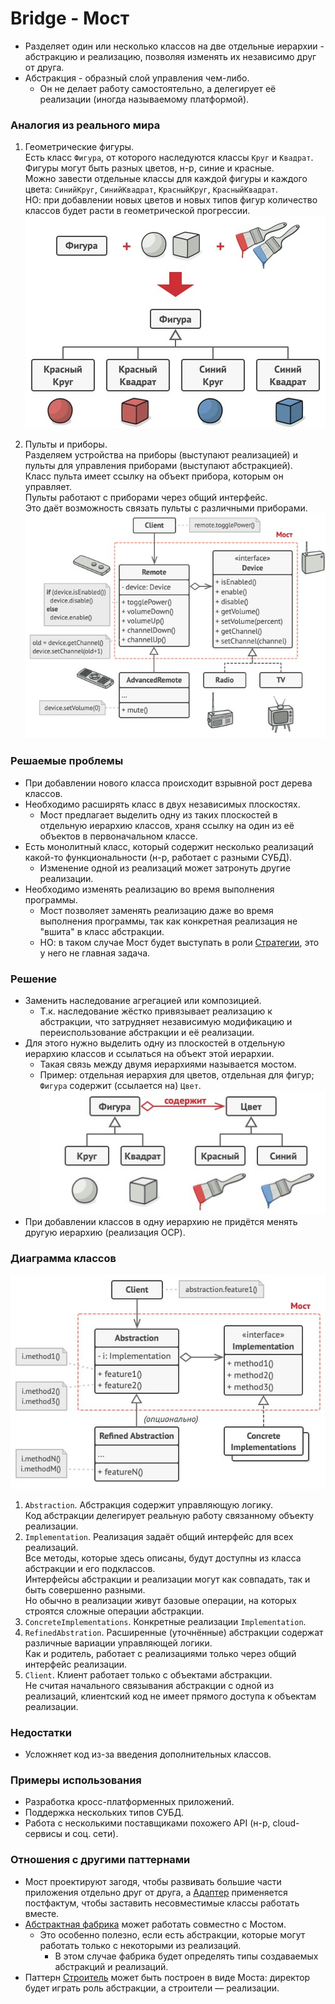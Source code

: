 ﻿# Bridge - Мост
* Разделяет один или несколько классов на две отдельные иерархии - абстракцию и реализацию, позволяя изменять их независимо друг от друга.
* Абстракция - образный слой управления чем-либо.
  * Он не делает работу самостоятельно, а делегирует её реализации (иногда называемому платформой).

### Аналогия из реального мира
1. Геометрические фигуры.  
Есть класс `Фигура`, от которого наследуются классы `Круг` и `Квадрат`.  
Фигуры могут быть разных цветов, н-р, синие и красные.  
Можно завести отдельные классы для каждой фигуры и каждого цвета: `СинийКруг`, `СинийКвадрат`, `КрасныйКруг`, `КрасныйКвадрат`.  
НО: при добавлении новых цветов и новых типов фигур количество классов будет расти в геометрической прогрессии.  
![Bridge problem example](BridgeProblemExample.jpg)

2. Пульты и приборы.  
Разделяем устройства на приборы (выступают реализацией) и пульты для управления приборами (выступают абстракцией).  
Класс пульта имеет ссылку на объект прибора, которым он управляет.  
Пульты работают с приборами через общий интерфейс.  
Это даёт возможность связать пульты с различными приборами.  
![Bridge remote example](BridgeRemoteExample.jpg)

### Решаемые проблемы
* При добавлении нового класса происходит взрывной рост дерева классов.
* Необходимо расширять класс в двух независимых плоскостях.
  * Мост предлагает выделить одну из таких плоскостей в отдельную иерархию классов, храня ссылку на один из её объектов в первоначальном классе.
* Есть монолитный класс, который содержит несколько реализаций какой-то функциональности (н-р, работает с разными СУБД).
  * Изменение одной из реализаций может затронуть другие реализации.
* Необходимо изменять реализацию во время выполнения программы.
  * Мост позволяет заменять реализацию даже во время выполнения программы, так как конкретная реализация не "вшита" в класс абстракции.
  * НО: в таком случае Мост будет выступать в роли [Стратегии](../Strategy/Strategy.md), это у него не главная задача.

### Решение
* Заменить наследование агрегацией или композицией.
  * Т.к. наследование жёстко привязывает реализацию к абстракции, что затрудняет независимую модификацию и переиспользование абстракции и её реализации.
* Для этого нужно выделить одну из плоскостей в отдельную иерархию классов и ссылаться на объект этой иерархии.
  * Такая связь между двумя иерархиями называется мостом.
  * Пример: отдельная иерархия для цветов, отдельная для фигур; `Фигура` содержит (ссылается на) `Цвет`.  
  ![Пример](BridgeSolutionExample.jpg)
* При добавлении классов в одну иерархию не придётся менять другую иерархию (реализация OCP).

### Диаграмма классов
![Class diagram](Bridge.jpg)
1. `Abstraction`. Абстракция содержит управляющую логику.  
Код абстракции делегирует реальную работу связанному объекту реализации.
2. `Implementation`. Реализация задаёт общий интерфейс для всех реализаций.  
Все методы, которые здесь описаны, будут доступны из класса абстракции и его подклассов.  
Интерфейсы абстракции и реализации могут как совпадать, так и быть совершенно разными.  
Но обычно в реализации живут базовые операции, на которых строятся сложные операции абстракции.
3. `ConcreteImplementations`. Конкретные реализации `Implementation`.
4. `RefinedAbstration`. Расширенные (уточнённые) абстракции содержат различные вариации управляющей логики.  
Как и родитель, работает с реализациями только через общий интерфейс реализации.
5. `Client`. Клиент работает только с объектами абстракции.  
Не считая начального связывания абстракции с одной из реализаций, клиентский код не имеет прямого доступа к объектам реализации.

### Недостатки
* Усложняет код из-за введения дополнительных классов.

### Примеры использования
* Разработка кросс-платформенных приложений.
* Поддержка нескольких типов СУБД.
* Работа с несколькими поставщиками похожего API (н-р, cloud-сервисы и соц. сети).

### Отношения с другими паттернами
* Мост проектируют загодя, чтобы развивать большие части приложения отдельно друг от друга, а [Адаптер](../Adapter/Adapter.md) применяется постфактум, чтобы заставить несовместимые классы работать вместе.
* [Абстрактная фабрика](../AbstractFactory/AbstractFactory.md) может работать совместно с Мостом.
  * Это особенно полезно, если есть абстракции, которые могут работать только с некоторыми из реализаций.
    * В этом случае фабрика будет определять типы создаваемых абстракций и реализаций.
* Паттерн [Строитель](../Builder/Builder.md) может быть построен в виде Моста: директор будет играть роль абстракции, а строители — реализации.
